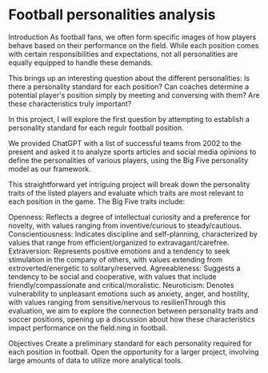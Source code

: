 # Football personalities analysis

Introduction
As football fans, we often form specific images of how players behave based on their performance on the field. While each position comes with certain responsibilities and expectations, not all personalities are equally equipped to handle these demands.

This brings up an interesting question about the different personalities: Is there a personality standard for each position? Can coaches determine a potential player's position simply by meeting and conversing with them? Are these characteristics truly important?

In this project, I will explore the first question by attempting to establish a personality standard for each regulr football position.

We provided ChatGPT with a list of successful teams from 2002 to the present and asked it to analyze sports articles and social media opinions to define the personalities of various players, using the Big Five personality model as our framework.

This straightforward yet intriguing project will break down the personality traits of the listed players and evaluate which traits are most relevant to each position in the game. The Big Five traits include:

Openness: Reflects a degree of intellectual curiosity and a preference for novelty, with values ranging from inventive/curious to steady/cautious.
Conscientiousness: Indicates discipline and self-planning, characterized by values that range from efficient/organized to extravagant/carefree.
Extraversion: Represents positive emotions and a tendency to seek stimulation in the company of others, with values extending from extroverted/energetic to solitary/reserved.
Agreeableness: Suggests a tendency to be social and cooperative, with values that include friendly/compassionate and critical/moralistic.
Neuroticism: Denotes vulnerability to unpleasant emotions such as anxiety, anger, and hostility, with values ranging from sensitive/nervous to resilienThrough this evaluation, we aim to explore the connection between personality traits and soccer positions, opening up a discussion about how these characteristics impact performance on the field.ning in football.

Objectives
Create a preliminary standard for each personality required for each position in football.
Open the opportunity for a larger project, involving large amounts of data to utilize more analytical tools.
